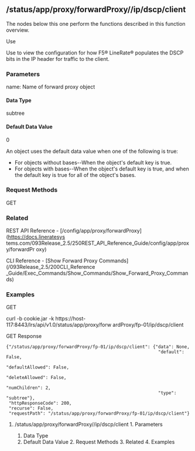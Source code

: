 ## /status/app/proxy/forwardProxy/<name>/ip/dscp/client

The nodes below this one perform the functions described in this function
overview.

Use

Use to view the configuration for how F5® LineRate® populates the DSCP bits in
the IP header for traffic to the client.

### Parameters

name: Name of forward proxy object

#### Data Type

subtree

#### Default Data Value

0

An object uses the default data value when one of the following is true:

  * For objects without bases--When the object's default key is true.
  * For objects with bases--When the object's default key is true, and when the default key is true for all of the object's bases.

### Request Methods

GET

### Related

REST API Reference - [/config/app/proxy/forwardProxy](https://docs.lineratesys
tems.com/093Release_2.5/250REST_API_Reference_Guide/config/app/proxy/forwardPr
oxy)

CLI Reference - [Show Forward Proxy Commands](/093Release_2.5/200CLI_Reference
_Guide/Exec_Commands/Show_Commands/Show_Forward_Proxy_Commands)

### Examples

GET

curl -b cookie.jar -k https://host-117:8443/lrs/api/v1.0/status/app/proxy/forw
ardProxy/fp-01/ip/dscp/client

GET Response

    
    
    {"/status/app/proxy/forwardProxy/fp-01/ip/dscp/client": {"data": None,
                                                              "default": False,
                                                              "defaultAllowed": False,
                                                              "deleteAllowed": False,
                                                              "numChildren": 2,
                                                              "type": "subtree"},
     "httpResponseCode": 200,
     "recurse": False,
     "requestPath": "/status/app/proxy/forwardProxy/fp-01/ip/dscp/client"}
    

  1. /status/app/proxy/forwardProxy/<name>/ip/dscp/client
    1. Parameters
      1. Data Type
      2. Default Data Value
    2. Request Methods
    3. Related
    4. Examples

